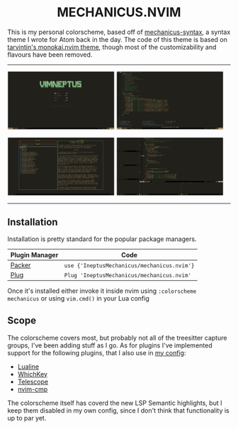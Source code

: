 <h1 align="center"> MECHANICUS.NVIM </h1>

This is my personal colorscheme, based off of [mechanicus-syntax](https://github.com/IneptusMechanicus/mechanicus-syntax), a syntax theme I wrote for Atom back in the day. The code of this theme is based on [tarvintin's monokai.nvim theme](https://github.com/tanvirtin/monokai.nvim), though most of the customizability and flavours have been removed.

---

<p align="left">
    <img src="img/img-1.png" style="width: 48%; height: auto;">
    <img src="img/img-2.png" style="width: 48%; height: auto;">
</p>
<p align="left">
    <img src="img/img-3.png" style="width: 48%; height: auto;">
    <img src="img/img-4.png" style="width: 48%; height: auto;">
</p>

---

## Installation

Installation is pretty standard for the popular package managers.

| Plugin Manager | Code |
| ----------- | ----------- |
| [Packer](https://github.com/wbthomason/packer.nvim) | `use {'IneptusMechanicus/mechanicus.nvim'}` |
| [Plug](https://github.com/junegunn/vim-plug) | `Plug 'IneptusMechanicus/mechanicus.nvim'` |

Once it's installed either invoke it inside nvim using `:colorscheme mechanicus` or using `vim.cmd()` in your Lua config

## Scope

The colorscheme covers most, but probably not all of the treesitter capture groups, I've been adding stuff as I go.
As for plugins I've implemented support for the following plugins, that I also use in [my config](https://github.com/IneptusMechanicus/neovim-config):

- [Lualine](https://github.com/nvim-lualine/lualine.nvim)
- [WhichKey](https://github.com/folke/which-key.nvim)
- [Telescope](https://github.com/nvim-telescope/telescope.nvim)
- [nvim-cmp](https://github.com/hrsh7th/nvim-cmp)

The colorscheme itself has coverd the new LSP Semantic highlights, but I keep them disabled in my own config, since I don't think that functionality is up to par yet.
